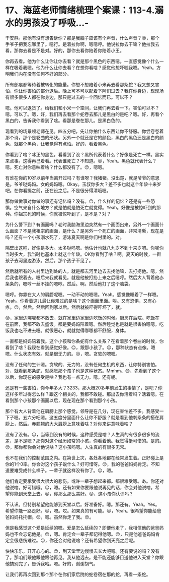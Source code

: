 # 17、海蓝老师情绪梳理个案课：113-4.溺水的男孩没了呼吸...-

干安静。那他有没有想告诉你？那是我脑子应该有个声音，什么声音？😔，那个手爷子把我忘哪里了。嗯行。是着拉你啊，嗯嗯哼。他说拉你去干嘛？他拉我去看。那你去看是不是对。好的，那你去看你陪着你陪着小王。

你再去看。他为什么让你让你去看？就是那个黑色的东西嗯。一直感觉像个什么一样在吸着我嗯。他为什么让你去看？在想你看啥？感觉他想吓唬我嗯。Yeah。方明我们内在没有任何不好的部分。

所有部痕都等待着被转化的能量。你想不想陪着小米再去看那条蛇？我又想又害怕，你让你害怕的部分退后。晚上可不可以配着下阿们过去？我在你身边，现现场有很多很多人都在你身边，那只是过去的一个回忆而已。可以不？

嗯。他可以退货了。给我们和小米一个空间，让我们再去看一下。害怕可以不？嗯。可以了。嗯，好，我们再去看那个蛇卷去那儿是黑白的是吧？嗯。好，再看个黑白的，告诉我你看到了啥。看那是卷在那儿。是黑白色的。

现看到的场景领老师在见。四五分吧，先让你拍什么东西让你不舒服。你尝卷卷着那个诗，那个是卷曲的形状。另外一个就还是它的颜色，黑白的黑色还是黑白的颜色，就那个黑色，让我觉得有点怕。好的，看着黑色。

你看到了啥？冰正的黑色，看看到了没？黑所代表着什么？好像是死亡一样。黑实来点事。这得再己着看。代表谁死亡？不知道。😔，Yeah。黑色就代表什么？嗯。死亡对你意味着啥？什么都没有了。😔，嗯嗯。

有谁在你的10岁以前年当离开过吗？有谁呀？我猪猪。没出楚，就是爷爷的意思是。爷爷哒妈妈。女的妈妈嗯。Okay。玉叔你多大？差不多也就这个年龄十来岁吧。在你看摄之前，还在设之后。不是很分得清哦嗯。

那你做做事对你做的事还有记忆吗？没有。😔，什么样的记忆？还是有一些恐惧。空气来自什么地方？就是怕就是怕死亡就觉得。Yeah。好像是被惊吓到的那种。你祖宗死的时候，你就被惊吓到了，是不是？对？

为什么警下到？有画面吗？老时我脑海里边突然有一个画面出来，另外一个画面什么画面？不是我祖宗的画面，是什么？是另外一个死亡的画面，非常清晰，现在是吗？还有一个小孩溺水死了，游泳夏天啊是你们村里的。对。

隔壁出这吧，好像是多大。太多哒吗嗯。他估计也就八九岁不到十来岁吧。你呢你当时多大，我当时也基本上就这个年龄。OK你看到了啥？啊。夏天的时候，一群孩子去河里边游泳。然后。那个孩子不见了。

然后就所有的人村里边到处的人。就是都去河里边去去找他嘛，去打捞他。嗯，然后我也跟着去。嗯后来我就看见。就是他被打捞上来之后嗯哼。然后大人背着他赤条条的，嗯哼一丝不挂的嗯哼。然后。啊。然后他打了这个脑袋。

嗯哼。你靠在大人的肩膀呢嗯。一动不动的嗯嗯。Yeah。感觉像睡着了一样嗯。Yeah。你看着这儿最让你难过的是啥？这个画面里面。唉。又有恐惧，又有心疼。😔，然后。然后回到家以后。然后就被吓得吓坏了，就。

😔，家里边哪哪都不敢去，就在家里边家里边吃饭的时候。厨房在后院。吃饭在在前面，我都不敢去盛饭。都是要妈妈陪着嗯。然后睡觉也是就是很害怕嗯嗯。吃饭我也吃不进去嗯。就很恶心，就就觉得哪哪都不舒服，身体。

一直都是妈妈陪着我。这个小孩和你条蛇有什么关系？在看着那个卷曲的时候，你看到了啥？我现在看到感觉好像。😔，跟那小孩了。😔，那种状态有点像。嗯嗯。什么状态有效。就是很无力的。😔，嗯。贪软的嗯嗯。

没有了任何的生计嗯。贪软的、无力的，没有任何生机的东西，让你特别害怕。对，就看到那条蛇，就感觉那个孩子也是这种状态。Mmhm。😊，先看到了这个以后，你现在的感受是啥？我也有一点无力。嗯。还有呢。

还是有一些害怕，你今年多大？3233，那大概20多年前发生的事情了，是吧？你这样多年过得怎么样？跟这个相关的，我都不敢碰。那出去你活着吗？活着嗯。在看到那个小孩那个画面以后，现在现在那个看到那个小孩。

那个有大人背着他在肩膀上那个感觉，领导是在几分，现在害怕差不多。我感受一下子嗯。五六分吧嗯。这五度分里面什么让你不舒服？就是看到他刺条条的搭在肩膀上，然后。赤翘翘的大大肩膀上意味着啥？对你来讲意味着啥？

没有了没有。😔，当等到没有的时候，这种感受是啥？人生真的有很多很多的流差，是不是嗯？那你对这个经历如常的小孩，你看着他。我觉得挺可惜的。是的。😔，那你都你会对他说啥？这小孩吗嗯。人生真的有很多无常。

也不在我们的控制范围之内。在第世上灾，各处各地都在经常发生着。正好碰上是你的1个0率。你会对这个孩子说什么？好可惜呀。😔，我的爸爸妈妈肯定。不知道要难受成什么样子。一辈子就这样没有你了。😔，嗯。

他们肯定要承受很大很大的悲伤。或许一辈子想起来都。都很难受嗯。あ。你还对他说啥。好可惜哦。😔，嗯。还有如果你要跟他说再见的话，你会对他说啥。希望你能到天堂上去。😔，你那么那么美好。😔，这小孩你认识吗？

不认识。但特别希望他能够到天堂以后。好准备好。嗯。那还有。Yeah。Yes。希望你能一路走好。😔，嗯。哎。如果真的有可能。😔，Yeah。很希望你能给爸爸妈妈托托帽。😔，嗯。虽然你走了我。😔。

但是我感觉这个爱是延续的嗯。爱是怎么延续的？即便他走了，我相信他的爸爸妈妈也不会忘记他是。😔，嗯。肯定会一辈子都记得他嗯。😔，只是他爸爸妈妈肯定会很悲伤难过。😔，你还会对他说啥？还有希望你到天亮之后呢。

快快乐乐，开开心心的。😊，到天堂里边慢慢去长大吧嗯。还有要说的吗？没有了。那咱们跟他跟他跟他再见。我从他远去。是不能还能够目送他进入天堂？你跟他搞别完了，告诉我哈。嗯。好的，谢谢胡气。

让我们再再次回到那个那个在你们家后院的蛇卷宿在那的蛇，再看一条蛇。